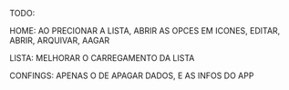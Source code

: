 



TODO:

HOME: 
AO PRECIONAR A LISTA, ABRIR AS OPCES EM ICONES, EDITAR, ABRIR, ARQUIVAR, AAGAR


LISTA:
MELHORAR O CARREGAMENTO DA LISTA


CONFINGS:
APENAS O DE APAGAR DADOS,
E AS INFOS DO APP